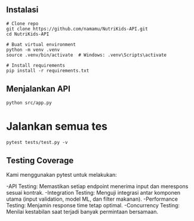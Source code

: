 ## Instalasi

```
# Clone repo
git clone https://github.com/namamu/NutriKids-API.git
cd NutriKids-API

# Buat virtual environment
python -m venv .venv
source .venv/bin/activate  # Windows: .venv\Scripts\activate

# Install requirements
pip install -r requirements.txt
```

## Menjalankan API
```
python src/app.py
```

# Jalankan semua tes
```
pytest tests/test.py -v
```

## Testing Coverage
Kami menggunakan pytest untuk melakukan:

-API Testing: Memastikan setiap endpoint menerima input dan merespons sesuai kontrak.
-Integration Testing: Menguji integrasi antar komponen utama (input validation, model ML, dan filter makanan).
-Performance Testing: Menjamin response time tetap optimal.
-Concurrency Testing: Menilai kestabilan saat terjadi banyak permintaan bersamaan.